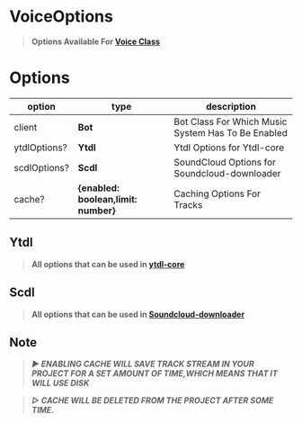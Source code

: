 # VoiceOptions 
>**Options Available For [Voice Class](../class/voice.md)**
# Options 
|option|type|description|
|------|----|-----------|
|client|**Bot**|Bot Class For Which Music System Has To Be Enabled|
|ytdlOptions?|**Ytdl**|Ytdl Options for Ytdl-core|
|scdlOptions?|**Scdl**|SoundCloud Options for Soundcloud-downloader|
|cache?|**{enabled: boolean,limit: number}**|Caching Options For Tracks|
## Ytdl
>**All options that can be used in [ytdl-core](https://npmjs.com/ytdl-core)**
## Scdl
>**All options that can be used in [Soundcloud-downloader](https://npmjs.com/soundcloud-downloader)**

## Note
>***▶ ENABLING CACHE WILL SAVE TRACK STREAM IN YOUR PROJECT FOR A SET AMOUNT OF TIME,WHICH MEANS THAT IT WILL USE DISK***

>***▷ CACHE WILL BE DELETED FROM THE PROJECT AFTER SOME TIME.***